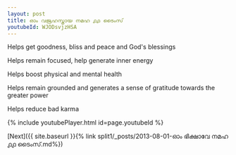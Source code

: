 ```yaml
---
layout: post
title: ഓം വജ്രഹസ്തായ നമഹ ൧൧ ടൈംസ്
youtubeId: WJODsvjzHSA
---
```

 
 
Helps get goodness, bliss and peace and God's blessings
 
Helps remain focused, help generate inner energy 
 
Helps boost physical and mental health 
 
Helps remain grounded and generates a sense of gratitude towards the greater power 
 
Helps reduce bad karma
 
 
 
 


{% include youtubePlayer.html id=page.youtubeId %}
 
[Next]({{ site.baseurl }}{% link  split1/_posts/2013-08-01-ഓം ഭിക്ഷാവേ നമഹ ൧൧ ടൈംസ്.md%})
 
